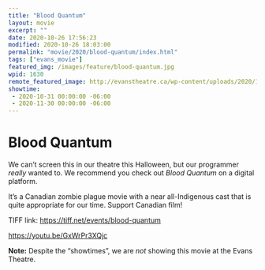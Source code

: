 ```yaml
---
title: "Blood Quantum"
layout: movie
excerpt: ""
date: 2020-10-26 17:56:23
modified: 2020-10-26 18:03:00
permalink: "movie/2020/blood-quantum/index.html"
tags: ["evans_movie"]
featured_img: /images/feature/blood-quantum.jpg
wpid: 1630
remote_featured_image: http://evanstheatre.ca/wp-content/uploads/2020/10/blood-quantum.jpg
showtime: 
 - 2020-10-31 00:00:00 -06:00
 - 2020-11-30 00:00:00 -06:00
---
```


# Blood Quantum

We can’t screen this in our theatre this Halloween, but our programmer *really* wanted to. We recommend you check out *Blood Quantum* on a digital platform.

It’s a Canadian zombie plague movie with a near all-Indigenous cast that is quite appropriate for our time. Support Canadian film!

TIFF link: <https://tiff.net/events/blood-quantum>

https://youtu.be/GxWrPr3XQjc

**Note:** Despite the “showtimes”, we are *not* showing this movie at the Evans Theatre.
